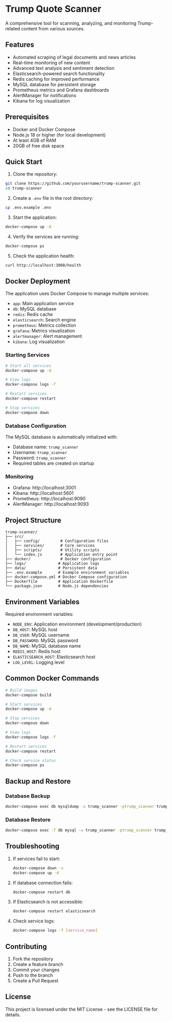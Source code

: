 # Trump Quote Scanner

A comprehensive tool for scanning, analyzing, and monitoring Trump-related content from various sources.

## Features

- Automated scraping of legal documents and news articles
- Real-time monitoring of new content
- Advanced text analysis and sentiment detection
- Elasticsearch-powered search functionality
- Redis caching for improved performance
- MySQL database for persistent storage
- Prometheus metrics and Grafana dashboards
- AlertManager for notifications
- Kibana for log visualization

## Prerequisites

- Docker and Docker Compose
- Node.js 18 or higher (for local development)
- At least 4GB of RAM
- 20GB of free disk space

## Quick Start

1. Clone the repository:
```bash
git clone https://github.com/yourusername/trump-scanner.git
cd trump-scanner
```

2. Create a `.env` file in the root directory:
```bash
cp .env.example .env
```

3. Start the application:
```bash
docker-compose up -d
```

4. Verify the services are running:
```bash
docker-compose ps
```

5. Check the application health:
```bash
curl http://localhost:3000/health
```

## Docker Deployment

The application uses Docker Compose to manage multiple services:

- `app`: Main application service
- `db`: MySQL database
- `redis`: Redis cache
- `elasticsearch`: Search engine
- `prometheus`: Metrics collection
- `grafana`: Metrics visualization
- `alertmanager`: Alert management
- `kibana`: Log visualization

### Starting Services

```bash
# Start all services
docker-compose up -d

# View logs
docker-compose logs -f

# Restart services
docker-compose restart

# Stop services
docker-compose down
```

### Database Configuration

The MySQL database is automatically initialized with:
- Database name: `trump_scanner`
- Username: `trump_scanner`
- Password: `trump_scanner`
- Required tables are created on startup

### Monitoring

- Grafana: http://localhost:3001
- Kibana: http://localhost:5601
- Prometheus: http://localhost:9090
- AlertManager: http://localhost:9093

## Project Structure

```
trump-scanner/
├── src/
│   ├── config/         # Configuration files
│   ├── services/       # Core services
│   ├── scripts/        # Utility scripts
│   └── index.js        # Application entry point
├── docker/             # Docker configuration
├── logs/              # Application logs
├── data/              # Persistent data
├── .env.example       # Example environment variables
├── docker-compose.yml # Docker Compose configuration
├── Dockerfile         # Application Dockerfile
└── package.json       # Node.js dependencies
```

## Environment Variables

Required environment variables:
- `NODE_ENV`: Application environment (development/production)
- `DB_HOST`: MySQL host
- `DB_USER`: MySQL username
- `DB_PASSWORD`: MySQL password
- `DB_NAME`: MySQL database name
- `REDIS_HOST`: Redis host
- `ELASTICSEARCH_HOST`: Elasticsearch host
- `LOG_LEVEL`: Logging level

## Common Docker Commands

```bash
# Build images
docker-compose build

# Start services
docker-compose up -d

# Stop services
docker-compose down

# View logs
docker-compose logs -f

# Restart services
docker-compose restart

# Check service status
docker-compose ps
```

## Backup and Restore

### Database Backup
```bash
docker-compose exec db mysqldump -u trump_scanner -ptrump_scanner trump_scanner > backup.sql
```

### Database Restore
```bash
docker-compose exec -T db mysql -u trump_scanner -ptrump_scanner trump_scanner < backup.sql
```

## Troubleshooting

1. If services fail to start:
   ```bash
   docker-compose down -v
   docker-compose up -d
   ```

2. If database connection fails:
   ```bash
   docker-compose restart db
   ```

3. If Elasticsearch is not accessible:
   ```bash
   docker-compose restart elasticsearch
   ```

4. Check service logs:
   ```bash
   docker-compose logs -f [service_name]
   ```

## Contributing

1. Fork the repository
2. Create a feature branch
3. Commit your changes
4. Push to the branch
5. Create a Pull Request

## License

This project is licensed under the MIT License - see the LICENSE file for details. 